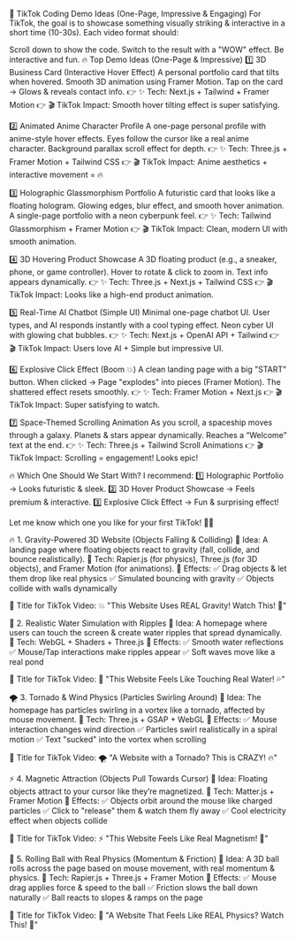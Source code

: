 🚀 TikTok Coding Demo Ideas (One-Page, Impressive & Engaging)
For TikTok, the goal is to showcase something visually striking & interactive in a short time (10-30s).
Each video format should:

Scroll down to show the code.
Switch to the result with a "WOW" effect.
Be interactive and fun.
🔥 Top Demo Ideas (One-Page & Impressive)
1️⃣ 3D Business Card (Interactive Hover Effect)
A personal portfolio card that tilts when hovered.
Smooth 3D animation using Framer Motion.
Tap on the card → Glows & reveals contact info.
👉 ✨ Tech: Next.js + Tailwind + Framer Motion
👉 🎬 TikTok Impact: Smooth hover tilting effect is super satisfying.

2️⃣ Animated Anime Character Profile
A one-page personal profile with anime-style hover effects.
Eyes follow the cursor like a real anime character.
Background parallax scroll effect for depth.
👉 ✨ Tech: Three.js + Framer Motion + Tailwind CSS
👉 🎬 TikTok Impact: Anime aesthetics + interactive movement = 🔥

3️⃣ Holographic Glassmorphism Portfolio
A futuristic card that looks like a floating hologram.
Glowing edges, blur effect, and smooth hover animation.
A single-page portfolio with a neon cyberpunk feel.
👉 ✨ Tech: Tailwind Glassmorphism + Framer Motion
👉 🎬 TikTok Impact: Clean, modern UI with smooth animation.

4️⃣ 3D Hovering Product Showcase
A 3D floating product (e.g., a sneaker, phone, or game controller).
Hover to rotate & click to zoom in.
Text info appears dynamically.
👉 ✨ Tech: Three.js + Next.js + Tailwind CSS
👉 🎬 TikTok Impact: Looks like a high-end product animation.

5️⃣ Real-Time AI Chatbot (Simple UI)
Minimal one-page chatbot UI.
User types, and AI responds instantly with a cool typing effect.
Neon cyber UI with glowing chat bubbles.
👉 ✨ Tech: Next.js + OpenAI API + Tailwind
👉 🎬 TikTok Impact: Users love AI + Simple but impressive UI.

6️⃣ Explosive Click Effect (Boom 💥)
A clean landing page with a big "START" button.
When clicked → Page "explodes" into pieces (Framer Motion).
The shattered effect resets smoothly.
👉 ✨ Tech: Framer Motion + Next.js
👉 🎬 TikTok Impact: Super satisfying to watch.

7️⃣ Space-Themed Scrolling Animation
As you scroll, a spaceship moves through a galaxy.
Planets & stars appear dynamically.
Reaches a “Welcome” text at the end.
👉 ✨ Tech: Three.js + Tailwind Scroll Animations
👉 🎬 TikTok Impact: Scrolling = engagement! Looks epic!

🔥 Which One Should We Start With?
I recommend:
1️⃣ Holographic Portfolio → Looks futuristic & sleek.
2️⃣ 3D Hover Product Showcase → Feels premium & interactive.
3️⃣ Explosive Click Effect → Fun & surprising effect!

Let me know which one you like for your first TikTok! 🚀🔥

🔥 1. Gravity-Powered 3D Website (Objects Falling & Colliding)
🔹 Idea: A landing page where floating objects react to gravity (fall, collide, and bounce realistically).
🔹 Tech: Rapier.js (for physics), Three.js (for 3D objects), and Framer Motion (for animations).
🔹 Effects:
✅ Drag objects & let them drop like real physics
✅ Simulated bouncing with gravity
✅ Objects collide with walls dynamically

📌 Title for TikTok Video:
💥 "This Website Uses REAL Gravity! Watch This! 👀"

🌊 2. Realistic Water Simulation with Ripples
🔹 Idea: A homepage where users can touch the screen & create water ripples that spread dynamically.
🔹 Tech: WebGL + Shaders + Three.js
🔹 Effects:
✅ Smooth water reflections
✅ Mouse/Tap interactions make ripples appear
✅ Soft waves move like a real pond

📌 Title for TikTok Video:
🌊 "This Website Feels Like Touching Real Water! 💦"

🌪️ 3. Tornado & Wind Physics (Particles Swirling Around)
🔹 Idea: The homepage has particles swirling in a vortex like a tornado, affected by mouse movement.
🔹 Tech: Three.js + GSAP + WebGL
🔹 Effects:
✅ Mouse interaction changes wind direction
✅ Particles swirl realistically in a spiral motion
✅ Text "sucked" into the vortex when scrolling

📌 Title for TikTok Video:
🌪️ "A Website with a Tornado? This is CRAZY! 🔥"

⚡ 4. Magnetic Attraction (Objects Pull Towards Cursor)
🔹 Idea: Floating objects attract to your cursor like they’re magnetized.
🔹 Tech: Matter.js + Framer Motion
🔹 Effects:
✅ Objects orbit around the mouse like charged particles
✅ Click to "release" them & watch them fly away
✅ Cool electricity effect when objects collide

📌 Title for TikTok Video:
⚡ "This Website Feels Like Real Magnetism! 🧲"

🛞 5. Rolling Ball with Real Physics (Momentum & Friction)
🔹 Idea: A 3D ball rolls across the page based on mouse movement, with real momentum & physics.
🔹 Tech: Rapier.js + Three.js + Framer Motion
🔹 Effects:
✅ Mouse drag applies force & speed to the ball
✅ Friction slows the ball down naturally
✅ Ball reacts to slopes & ramps on the page

📌 Title for TikTok Video:
🏀 "A Website That Feels Like REAL Physics? Watch This! 👀"
